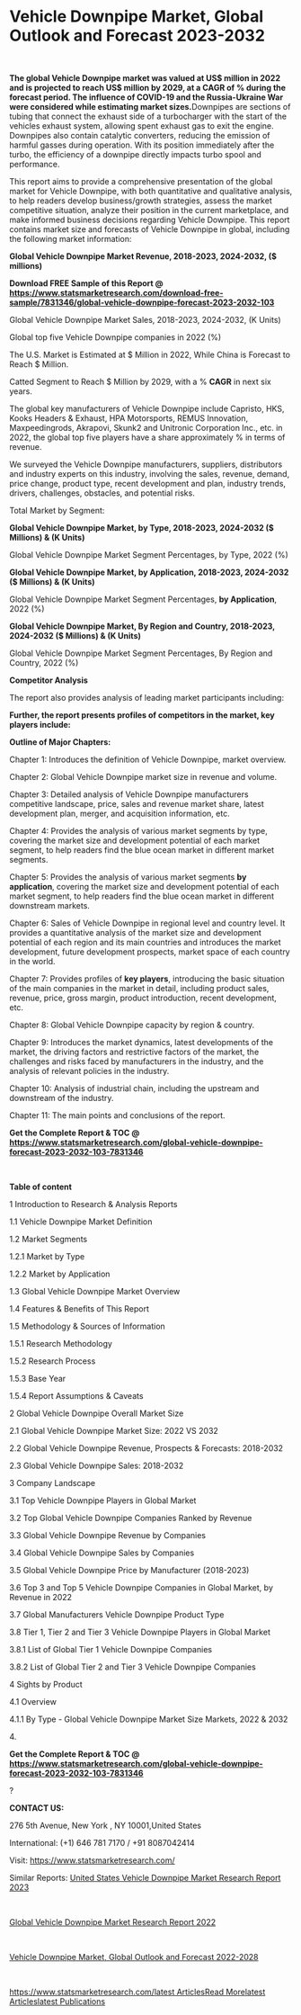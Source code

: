 <h1>Vehicle Downpipe Market, Global Outlook and Forecast 2023-2032</h1><br/><p><strong>The global Vehicle Downpipe market was valued at US$ million in 2022 and is projected to reach US$ million by 2029, at a <strong>CAGR</strong> of % during the forecast period. The influence of COVID-19 and the Russia-Ukraine War were considered while estimating market sizes.</strong>Downpipes are sections of tubing that connect the exhaust side of a turbocharger with the start of the vehicles exhaust system, allowing spent exhaust gas to exit the engine. Downpipes also contain catalytic converters, reducing the emission of harmful gasses during operation. With its position immediately after the turbo, the efficiency of a downpipe directly impacts turbo spool and performance.</p>
 
 
 
 <p>This report aims to provide a comprehensive presentation of the global market for Vehicle Downpipe, with both quantitative and qualitative analysis, to help readers develop business/growth strategies, assess the market competitive situation, analyze their position in the current marketplace, and make informed business decisions regarding Vehicle Downpipe. This report contains market size and forecasts of Vehicle Downpipe in global, including the following market information:</p>
 
 
 
 <p><strong>Global Vehicle Downpipe Market Revenue, 2018-2023, 2024-2032, ($ millions)</strong></p>
 
 
 
 <p><strong>Download FREE Sample of this Report @ <a href="https://www.statsmarketresearch.com/download-free-sample/7831346/global-vehicle-downpipe-forecast-2023-2032-103">https://www.statsmarketresearch.com/download-free-sample/7831346/global-vehicle-downpipe-forecast-2023-2032-103</a></strong></p>
 
 
 
 <p>Global Vehicle Downpipe Market Sales, 2018-2023, 2024-2032, (K Units)</p>
 
 
 
 <p>Global top five Vehicle Downpipe companies in 2022 (%)</p>
 
 
 
 <p>The U.S. Market is Estimated at $ Million in 2022, While China is Forecast to Reach $ Million.</p>
 
 
 
 <p>Catted Segment to Reach $ Million by 2029, with a % <strong>CAGR</strong> in next six years.</p>
 
 
 
 <p>The global key manufacturers of Vehicle Downpipe include Capristo, HKS, Kooks Headers & Exhaust, HPA Motorsports, REMUS Innovation, Maxpeedingrods, Akrapovi, Skunk2 and Unitronic Corporation Inc., etc. in 2022, the global top five players have a share approximately % in terms of revenue.</p>
 
 
 
 <p>We surveyed the Vehicle Downpipe manufacturers, suppliers, distributors and industry experts on this industry, involving the sales, revenue, demand, price change, product type, recent development and plan, industry trends, drivers, challenges, obstacles, and potential risks.</p>
 
 
 
 <p>Total Market by Segment:</p>
 
 
 
 <p><strong>Global Vehicle Downpipe Market, by Type, 2018-2023, 2024-2032 ($ Millions) & (K Units)</strong></p>
 
 
 
 <p>Global Vehicle Downpipe Market Segment Percentages, by Type, 2022 (%)</p>
 
 
 
 <p><strong>Global Vehicle Downpipe Market, <strong>by Application</strong>, 2018-2023, 2024-2032 ($ Millions) & (K Units)</strong></p>
 
 
 
 <p>Global Vehicle Downpipe Market Segment Percentages, <strong>by Application</strong>, 2022 (%)</p>
 
 
 
 <p><strong>Global Vehicle Downpipe Market, By Region and Country, 2018-2023, 2024-2032 ($ Millions) & (K Units)</strong></p>
 
 
 
 <p>Global Vehicle Downpipe Market Segment Percentages, By Region and Country, 2022 (%)</p>
 
 
 
 <p><strong>Competitor Analysis</strong></p>
 
 
 
 <p>The report also provides analysis of leading market participants including:</p>
 
 
 
 <p><strong>Further, the report presents profiles of competitors in the market, <strong>key players</strong> include:</strong></p>
 
 
 
 <p><strong>Outline of Major Chapters:</strong></p>
 
 
 
 <p>Chapter 1: Introduces the definition of Vehicle Downpipe, market overview.</p>
 
 
 
 <p>Chapter 2: Global Vehicle Downpipe market size in revenue and volume.</p>
 
 
 
 <p>Chapter 3: Detailed analysis of Vehicle Downpipe manufacturers competitive landscape, price, sales and revenue market share, latest development plan, merger, and acquisition information, etc.</p>
 
 
 
 <p>Chapter 4: Provides the analysis of various market segments by type, covering the market size and development potential of each market segment, to help readers find the blue ocean market in different market segments.</p>
 
 
 
 <p>Chapter 5: Provides the analysis of various market segments <strong>by application</strong>, covering the market size and development potential of each market segment, to help readers find the blue ocean market in different downstream markets.</p>
 
 
 
 <p>Chapter 6: Sales of Vehicle Downpipe in regional level and country level. It provides a quantitative analysis of the market size and development potential of each region and its main countries and introduces the market development, future development prospects, market space of each country in the world.</p>
 
 
 
 <p>Chapter 7: Provides profiles of <strong>key players</strong>, introducing the basic situation of the main companies in the market in detail, including product sales, revenue, price, gross margin, product introduction, recent development, etc.</p>
 
 
 
 <p>Chapter 8: Global Vehicle Downpipe capacity by region & country.</p>
 
 
 
 <p>Chapter 9: Introduces the market dynamics, latest developments of the market, the driving factors and restrictive factors of the market, the challenges and risks faced by manufacturers in the industry, and the analysis of relevant policies in the industry.</p>
 
 
 
 <p>Chapter 10: Analysis of industrial chain, including the upstream and downstream of the industry.</p>
 
 
 
 <p>Chapter 11: The main points and conclusions of the report.</p>
 
 
 
 <div><b>Get the Complete Report & TOC @ <a href="https://www.statsmarketresearch.com/global-vehicle-downpipe-forecast-2023-2032-103-7831346">https://www.statsmarketresearch.com/global-vehicle-downpipe-forecast-2023-2032-103-7831346</a></b></div>
 
 
 
 <p><br />
 
 <b>Table of content</b></p>
 
 
 
 <p>1 Introduction to Research & Analysis Reports<br />
 
 1.1 Vehicle Downpipe Market Definition<br />
 
 1.2 Market Segments<br />
 
 1.2.1 Market by Type<br />
 
 1.2.2 Market by Application<br />
 
 1.3 Global Vehicle Downpipe Market Overview<br />
 
 1.4 Features & Benefits of This Report<br />
 
 1.5 Methodology & Sources of Information<br />
 
 1.5.1 Research Methodology<br />
 
 1.5.2 Research Process<br />
 
 1.5.3 Base Year<br />
 
 1.5.4 Report Assumptions & Caveats<br />
 
 2 Global Vehicle Downpipe Overall Market Size<br />
 
 2.1 Global Vehicle Downpipe Market Size: 2022 VS 2032<br />
 
 2.2 Global Vehicle Downpipe Revenue, Prospects & Forecasts: 2018-2032<br />
 
 2.3 Global Vehicle Downpipe Sales: 2018-2032<br />
 
 3 Company Landscape<br />
 
 3.1 Top Vehicle Downpipe Players in Global Market<br />
 
 3.2 Top Global Vehicle Downpipe Companies Ranked by Revenue<br />
 
 3.3 Global Vehicle Downpipe Revenue by Companies<br />
 
 3.4 Global Vehicle Downpipe Sales by Companies<br />
 
 3.5 Global Vehicle Downpipe Price by Manufacturer (2018-2023)<br />
 
 3.6 Top 3 and Top 5 Vehicle Downpipe Companies in Global Market, by Revenue in 2022<br />
 
 3.7 Global Manufacturers Vehicle Downpipe Product Type<br />
 
 3.8 Tier 1, Tier 2 and Tier 3 Vehicle Downpipe Players in Global Market<br />
 
 3.8.1 List of Global Tier 1 Vehicle Downpipe Companies<br />
 
 3.8.2 List of Global Tier 2 and Tier 3 Vehicle Downpipe Companies<br />
 
 4 Sights by Product<br />
 
 4.1 Overview<br />
 
 4.1.1 By Type - Global Vehicle Downpipe Market Size Markets, 2022 & 2032<br />
 
 4.</p>
 
 
 
 <div><b>Get the Complete Report & TOC @ <a href="https://www.statsmarketresearch.com/global-vehicle-downpipe-forecast-2023-2032-103-7831346">https://www.statsmarketresearch.com/global-vehicle-downpipe-forecast-2023-2032-103-7831346</a></b></div>
 
 
 
 <p>? </p>
 
 
 
 <p><b>CONTACT US:</b><br />
 
 276 5th Avenue, New York , NY 10001,United States<br />
 
 International: (+1) 646 781 7170 / +91 8087042414<br />
 
 Visit: <a href="https://www.statsmarketresearch.com/">https://www.statsmarketresearch.com/</a><br />
 
 Similar Reports: <a href="https://www.statsmarketresearch.com/global-vehicle-downpipe-forecast-2023-2032-103-7831346">United States Vehicle Downpipe Market Research Report 2023</a><br />
 
 <br />
 
 <a href="https://www.statsmarketresearch.com/global-vehicle-downpipe-forecast-2023-2032-103-7831346">Global Vehicle Downpipe Market Research Report 2022</a><br />
 
 <br />
 
 <a href="https://www.statsmarketresearch.com/global-vehicle-downpipe-forecast-2023-2032-103-7831346">Vehicle Downpipe Market, Global Outlook and Forecast 2022-2028</a><br />
 
 <br />
 
 <a href="https://gyeongbokgung.com">https://www.statsmarketresearch.com/</a><a href="https://hallyeomaritime.com">latest Articles</a><a href="https://jingwansa.com">Read More</a><a href="https://nguoiviet.jp/">latest Articles</a><a href="https://www.intelmarketresearch.com/">latest Publications</a></p>
